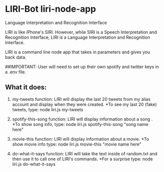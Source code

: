 # LIRI-Bot   liri-node-app
Language Interpretation and Recognition Interface

LIRI is like iPhone's SIRI. However, while SIRI is a Speech Interpretation and Recognition Interface, LIRI is a Language Interpretation and Recognition Interface. 

LIRI is a command line node app that takes in parameters and gives you back data.

##IMPORTANT:
User will need to set up their own spotify and twitter keys in a .env file.

## What it does:
1. my-tweets function: LIRI will display the last 20 tweets from my alias account and display when they were created.
*To see my last 20 (fake) tweets, 
type:     node liri.js my-tweets

2. spotify-this-song function: LIRI will display information about a song .
*To show song info, 
type:     node liri.js spotify-this-song "song name here"

3. movie-this function: LIRI will display information about a movie.
*To show movie info
type:     node liri.js movie-this "movie name here"

4. do-what-it-says function: LIRI will take the text inside of random.txt and then use it to call one of LIRI's commands.
*For a surprise
type:     node liri.js do-what-it-says
